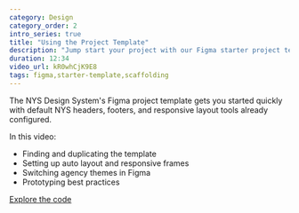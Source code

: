 ```yaml
---
category: Design
category_order: 2
intro_series: true
title: "Using the Project Template"
description: "Jump start your project with our Figma starter project template, a solid foundation with standard headers, footers, layout, theming, and mobile-responsiveness."
duration: 12:34
video_url: kR0whCjK9E8
tags: figma,starter-template,scaffolding
---
```

The NYS Design System's Figma project template gets you started quickly with default NYS headers, footers, and responsive layout tools already configured.

In this video:
- Finding and duplicating the template
- Setting up auto layout and responsive frames
- Switching agency themes in Figma
- Prototyping best practices

[Explore the code](https://github.com/its-hcd/nysds)
